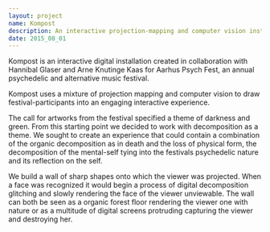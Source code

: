 ```yaml
---
layout: project
name: Kompost
description: An interactive projection-mapping and computer vision installation for Aarhus Psych Fest 2015
date: 2015_08_01
---
```


Kompost is an interactive digital installation created in collaboration with Hannibal Glaser and Arne Knutinge Kaas for Aarhus Psych Fest, an annual psychedelic and alternative music festival.

Kompost uses a mixture of projection mapping and computer vision to draw festival-participants into an engaging interactive experience.

The call for artworks from the festival specified a theme of darkness and green. From this starting point we decided to work with decomposition as a theme. We sought to create an experience that could contain a combination of the organic decomposition as in death and the loss of physical form, the decomposition of the mental-self tying into the festivals psychedelic nature and its reflection on the self.

We build a wall of sharp shapes onto which the viewer was projected. When a face was recognized it would begin a process of digital decomposition glitching and slowly rendering the face of the viewer unviewable. The wall can both be seen as a organic forest floor rendering the viewer one with nature or as a multitude of digital screens protruding capturing the viewer and destroying her.
